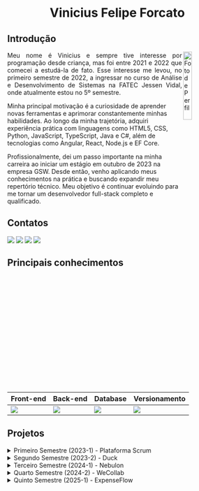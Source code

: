 <h1 align="center">Vinicius Felipe Forcato</h1>

## Introdução
<div style="display: inline_block">
  <img align="right" src="https://images.weserv.nl/?url=https://github.com/nininhosam.png?h=300&w=300&fit=cover&mask=circle" alt="Foto de Perfil" height="20%" width="20%">
</div>
<p align="justify">
Meu nome é Vinicius e sempre tive interesse por programação desde criança, mas foi entre 2021 e 2022 que comecei a estudá-la de fato. Esse interesse me levou, no primeiro semestre de 2022, a ingressar no curso de Análise e Desenvolvimento de Sistemas na FATEC Jessen Vidal, onde atualmente estou no 5º semestre.

Minha principal motivação é a curiosidade de aprender novas ferramentas e aprimorar constantemente minhas habilidades. Ao longo da minha trajetória, adquiri experiência prática com linguagens como HTML5, CSS, Python, JavaScript, TypeScript, Java e C#, além de tecnologias como Angular, React, Node.js e EF Core.

Profissionalmente, dei um passo importante na minha carreira ao iniciar um estágio em outubro de 2023 na empresa GSW. Desde então, venho aplicando meus conhecimentos na prática e buscando expandir meu repertório técnico. Meu objetivo é continuar evoluindo para me tornar um desenvolvedor full-stack completo e qualificado.
</p>

## Contatos
<a href="https://github.com/nininhosam" target="_blank"><img src="https://img.shields.io/badge/-Github-100000?style=for-the-badge&logo=github&logoColor=white" target="_blank"></a>
<a href="https://www.linkedin.com/in/vinícius-felipe-forcato-789462268" target="_blank"><img src="https://img.shields.io/badge/-LinkedIn-%230077B5?style=for-the-badge&logo=linkedin&logoColor=white" target="_blank"></a>
<a href="https://www.instagram.com/nao_sou_felps/" target="_blank"><img src="https://img.shields.io/badge/-Instagram-%23E4405F?style=for-the-badge&logo=instagram&logoColor=white" target="_blank"></a>
<a href = "mailto:viniciusforcato@gmail.com"><img src="https://img.shields.io/badge/Gmail-D14836?style=for-the-badge&logo=gmail&logoColor=white" target="_blank"></a>

## Principais conhecimentos

| Front-end | Back-end | Database | Versionamento |
|-------------|-------------|-------------------|-------------|
| <img src="https://skillicons.dev/icons?i=html,css,js,ts,react,angular,tailwind"/> | <img src="https://skillicons.dev/icons?i=nodejs,sequelize,cs"/> | <img src="https://skillicons.dev/icons?i=mysql,mongodb"/> | <img src="https://skillicons.dev/icons?i=git,github"/> |

## Projetos
<details> 
  <summary>Primeiro Semestre (2023-1) - Plataforma Scrum</summary>

O projeto [Plataforma Scrum](https://github.com/byte-boost/plataforma-scrum) desenvolvido no primeiro semestre do curso teve como empresa parceira a própria FATEC, sob a orientação do professor Antônio Egydio.

O problema apresentado consistia na dificuldade de compreensão e aplicação dos processos e artefatos da metodologia ágil Scrum. Muitos alunos e profissionais da área de tecnologia enfrentam desafios ao tentar estruturar projetos seguindo esse framework, seja por falta de referências bem organizadas, exemplos práticos ou materiais acessíveis que expliquem sua aplicação no dia a dia.

Como solução, minha equipe desenvolveu um sistema web didático e interativo voltado para o ensino do Scrum. O sistema apresenta todos os processos e artefatos dessa metodologia, com conceitos bem fundamentados, referências teóricas e exemplos práticos para facilitar o aprendizado. Além disso, conta com formulários de avaliação para medir a compreensão dos usuários.

#### Tecnologias
<img src="https://skillicons.dev/icons?i=html,css,js,python,bootstrap,flask"/>

* html, css - Linguagens de marcação utilizadas no front-end
* bootstrap - Framework de frontend para design no front-end
* javascript - Linguagem de programação utilizada para funções no front-end
* python, flask - Linguagem de programação e framework utilizados para estruturação do website no front-end

#### Contribuições pessoais
Neste projeto, atuei como desenvolvedor, sendo responsável pela estruturação das páginas no frontend como: template utilizando flask, e implementação da busca de informações para as seções "Metodologia" e "Dev Team". Desenvolvi funcionalidades como tooltips, ocultação da barra de navegação e redirecionamento no glossário. Para isso eu utilizei apenas das linguagens de marcação HTML e CSS (com auxilio do framework bootstrap), e para programação, apenas JavaScript. 

Além disso, trabalhei na estilização e animação de elementos, incluindo os botões da página inicial e o modo escuro do site, também com HTML e CSS. Nos estágios finais do projeto, também participei da tradução do conteúdo para o inglês, permitindo a disponibilização de uma versão bilíngue da plataforma.

#### Hard Skills

| Hard Skill | Nivel de Proficiência | 
|-------------|-------------|
| HTML | Consigo ensinar |
| CSS | Consigo ensinar |
| Bootstrap | Consigo ensinar |
| Python/Flask | Uso com autonomia |
| JavaScript | Consigo ensinar |
| Git/GitHub | Consigo ensinar |

#### Soft Skills
Durante o desenvolvimento do projeto, utilizei minha habilidade de comunicação ao sugerir a criação do glossário, uma página dedicada à explicação de termos técnicos utilizados no sistema. Expliquei ao time a importância desse recurso para a acessibilidade e compreensão do conteúdo pelos usuários, além de propor a funcionalidade de redirecionamento para facilitar a navegação.

Além disso, exerci trabalho em equipe e mentoria ao auxiliar outros membros na adaptação ao template do Flask. Compartilhei boas práticas para a estruturação das páginas e ofereci suporte na estilização responsiva, garantindo que o sistema fosse visualmente consistente e funcional em diferentes dispositivos.

</details>

<details> 
  <summary>Segundo Semestre (2023-2) - Duck</summary>

O projeto [Duck](https://github.com/Byte-Boost/Duck) desenvolvido no segundo semestre do curso teve como empresa parceira a própria FATEC, sob a orientação do professor Giuliano Bertoti.

O problema apresentado consistia na dificuldade de processar rapidamente documentos para extrair informações específicas de maneira dinâmica e em tempo real. Empresas e profissionais frequentemente precisam analisar relatórios ou planilhas extensas, demandando uma solução que permita realizar consultas sem a necessidade de memorizar ou armazenar dados, otimizando processos como análise de vendas e elaboração de relatórios.

Como solução, minha equipe desenvolveu uma aplicação desktop em Java que utiliza inteligência artificial, e permite o usuário a extrair informações automaticamente de documentos nos formatos PDF ou TXT. A aplicação visa simplificar e acelerar o processo de análise de conteúdo, aumentando a produtividade em estudos e pesquisas.

#### Tecnologias
<img src="https://skillicons.dev/icons?i=css,java,mysql,gradle"/>

* css - Linguagem de marcação utilizada no front-end
* java - Linguagem de programação utilizada para fazer a aplicação inteira,
* mysql - Banco de dados utilizado para guardar as informações da aplicação
* gradle - Ferramenta para automação de compilação do projeto permitindo a conexão dos repositorios do frontend e do backend de forma fluida.

#### Contribuições pessoais
Neste projeto, atuei como desenvolvedor, e fui responsável pela página de registro da aplicação, utilizando o framework JavaFx para garantir uma interface intuitiva e agradável.
No backend, desenvolvi também em java, o método de envio de emails utilizando a biblioteca JavaMail, permitindo funcionalidades como notificações de registro e recuperação de credenciais. 

Ainda com Java, implementei a criptografia de senha com hash para garantir a segurança dos dados dos usuários no banco de dados e também implementei a função de troca de senha, permitindo que os usuários atualizassem suas credenciais com uma simples confirmação por email.

#### Hard Skills

| Hard Skill | Nivel de Proficiência | 
|-------------|-------------|
| CSS | Consigo ensinar |
| Java | Uso com autonomia |
| Gradle | Uso com autonomia |
| MySQL | Consigo ensinar |
| JavaMail | Uso com autonomia |
| Git/GitHub | Consigo ensinar |

#### Soft Skills
Durante o desenvolvimento do sistema, utilizei minha proatividade e foco em segurança ao identificar necessidade de proteger informações sensíveis, como chaves de API, credênciais de email, e credênciais do banco de dados. Propus à equipe a adoção de variáveis de ambiente e arquivos de configuração, e liderei a implementação dessa prática, reforçando a comunicação assertiva para conscientizar o time sobre os riscos e benefícios envolvidos.

Além disso, demonstrei ptensamento crítico ao perceber a necessidade de proteger as credenciais dos usuários. Propus e implementei a criptografia de senhas com hash, evitando o armazenamento inseguro de dados e contribuindo ativamente para a segurança do sistema.

</details>

<details> 
  <summary>Terceiro Semestre (2024-1) - Nebulon</summary>

O projeto [Nebulon](https://github.com/Byte-Boost/Nebulon), desenvolvido durante o terceiro semestre do curso, teve como empresa parceira a PRO4TECH.

O problema apresentado consistia na dificuldade de muitos profissionais e organizações em organizar, registrar e visualizar informações relacionadas aos processos de venda, como o cadastro de clientes, produtos e o acompanhamento do desempenho dos vendedores. A ausência de uma plataforma centralizada dificultava o controle eficiente dessas operações, comprometendo a agilidade no registro de vendas, a análise do desempenho individual e coletivo dos vendedores, e a identificação de novos clientes.

Como solução, minha equipe desenvolveu uma plataforma web inovadora, com uma interface amigável e adaptável, que oferece diversas ferramentas de visualização e análise de dados. O sistema foi projetado para garantir alta performance, segurança e escalabilidade, promovendo uma experiência de usuário excepcional. Além disso, o desenvolvimento do projeto contribuiu para o fortalecimento das competências técnicas dos integrantes, com foco em programação orientada a objetos e na aplicação da metodologia Ágil Scrum.

#### Tecnologias
<img src="https://skillicons.dev/icons?i=html,css,javascript,nodejs,typescript,react,nextjs,tailwind,mysql,express,sequelize"/>

* html, css, tailwind - Linguagens de marcação e framework utilizados no front-end para construção e estilização das páginas
* typescript, react - Linguagem de programação e biblioteca utilizadas no front-end para criação de componentes reutilizáveis
* javascript, nodejs - Linguagem de programação e ambiente de execução utilizados para construir o back-end
* express - Framework utilizado no back-end para estruturar as rotas e facilitar a criação da API REST
* sequelize, mysql - ORM e sistema gerenciador de banco de dados utilizados para modelagem, manipulação e persistência dos dados da aplicação

#### Contribuições pessoais
Neste projeto, atuei como desenvolvedor, sendo responsável pela estruturação e inicialização do back-end utilizando Node.js, Express e Sequelize, garantindo a configuração adequada do ambiente para o correto funcionamento da aplicação.

Implementei os CRUDs (Create, Read, Update, Delete) para as entidades de clientes e produtos, assegurando operações completas e seguras no banco de dados MySQL.

No front-end, que foi desenvolvido com TypeScript, React, e Tailwind, desenvolvi funcionalidades importantes, como o filtro para tabelas, que permite aos usuários localizar rapidamente registros específicos, e o popup de notificação, responsável por informar o sucesso ou falha das operações de forma intuitiva.

Também fui responsável pelo tratamento e validação de CPF e CNPJ nos formulários do front-end, assegurando a integridade e a conformidade dos dados inseridos pelos usuários.

Além disso, implementei a tabela de vendedores, facilitando a visualização e gestão dessa equipe, e desenvolvi o scoreboard, um painel com a pontuação dos usuários baseada no volume de vendas, promovendo um ambiente de competição saudável e incentivando o desempenho da equipe.

#### Hard Skills

| Hard Skill | Nivel de Proficiência | 
|-------------|-------------|
| HTML | Consigo ensinar |
| CSS | Consigo ensinar |
| Tailwind | Consigo ensinar |
| JavaScript | Consigo ensinar |
| Node.js | Consigo ensinar |
| Express | Consigo ensinar |
| Sequelize | Consigo ensinar |
| MySQL | Consigo ensinar |
| TypeScript | Consigo ensinar |
| React | Consigo ensinar |
| Git/GitHub | Consigo ensinar |

#### Soft Skills
Durante o desenvolvimento do projeto, utilizei minhas habilidades de comunicação para sugerir a implementação da validação de CPF e CNPJ nos formulários, garantindo maior qualidade e confiabilidade dos dados coletados.

Também propus a criação do scoreboard como uma ferramenta de incentivo, visando aumentar o engajamento dos usuários por meio da pontuação baseada nas vendas.

Além disso, atuei como mentor, demonstrando trabalho em equipe, ao ajudar meu time a se familiarizar com as tecnologias Express e Sequelize, compartilhando conhecimentos e boas práticas para acelerar o desenvolvimento do backend.

</details>

<details> 
  <summary>Quarto Semestre (2024-2) - WeCollab</summary>

O projeto [WeCollab](https://github.com/Byte-Boost/WeCollab), desenvolvido no quarto semestre do curso, teve como empresa parceira a JJM LOG.

O problema apresentado consistia na dificuldade enfrentada por empresas em centralizar a comunicação interna e a gestão de solicitações, documentos e informações de desempenho. A ausência de um sistema unificado dificultava o acompanhamento do fluxo de demandas entre setores, resultando em processos fragmentados e falhas na comunicação.

Como solução, minha equipe desenvolveu o WeCollab, uma plataforma web integrada que organiza a gestão de tickets, promove o compartilhamento de documentos de forma segura e estruturada, e disponibiliza indicadores de desempenho por meio de dashboards. Dessa forma, contribuímos para a melhoria da colaboração entre setores e para a eficiência operacional, oferecendo um ambiente digital centralizado para comunicação e gestão interna.

#### Tecnologias
<img src="https://skillicons.dev/icons?i=html,css,javascript,nodejs,typescript,react,nextjs,tailwind,mysql,express,sequelize"/>

* html, css, tailwind - Linguagens de marcação e framework utilizados no front-end para construção e estilização das páginas
* typescript, react - Linguagem de programação e biblioteca utilizadas no front-end para criação de componentes reutilizáveis
* javascript, nodejs - Linguagem de programação e ambiente de execução utilizados para construir o back-end
* express - Framework utilizado no back-end para estruturar as rotas e facilitar a criação da API REST
* sequelize, mysql - ORM e sistema gerenciador de banco de dados utilizados para modelagem, manipulação e persistência dos dados da aplicação

#### Contribuições pessoais
Neste projeto, atuei como desenvolvedor, sendo responsável pela estruturação e inicialização do backend utilizando Node.js com Express, bem como pela definição e implementação das rotas relacionadas ao módulo de tickets. Além disso, desenvolvi funcionalidades importantes como o pop-up para visualização e criação de tickets, bem como o sistema de comentários associado a cada um deles, utilizando TypeScript no frontend com React.

Implementei também as funções de pesquisa de usuários e os filtros dinâmicos para tickets, otimizando a busca e a gestão das solicitações na plataforma. No backend, além das rotas, implementei opções para alteração de senha e controle de autenticação.

Por fim, fui responsável pela construção de componentes relacionados a paginação das listagens, bem como pelos cálculos de indicadores exibidos no dashboard, possibilitando uma visão consolidada do desempenho da empresa. Para a estilização da interface, utilizei HTML, CSS e Tailwind CSS, garantindo um design responsivo e funcional.

#### Hard Skills

| Hard Skill | Nivel de Proficiência | 
|-------------|-------------|
| HTML | Consigo ensinar |
| CSS | Consigo ensinar |
| Tailwind | Consigo ensinar |
| JavaScript | Consigo ensinar |
| Node.js | Consigo ensinar |
| Express | Consigo ensinar |
| Sequelize | Consigo ensinar |
| MySQL | Consigo ensinar |
| TypeScript | Consigo ensinar |
| React | Consigo ensinar |
| Git/GitHub | Consigo ensinar |

#### Soft Skills
Durante o desenvolvimento do projeto, utilizei minhas habilidades de comunicação e pensamento crítico ao sugerir e convencer minha equipe a implementar o fluxo de encaminhamento de tickets, permitindo que as solicitações pudessem ser repassadas entre diferentes setores de forma mais eficiente, alinhando o sistema às necessidades reais da empresa.

Além disso, demonstrei colaboração e proatividade ao criar comandos de desenvolvimento, que facilitaram a rotina do time e otimizaram o processo de implementação das funcionalidades.

Por fim, exerci trabalho em equipe e apoio à liderança, auxiliando o Scrum Master no acompanhamento das tarefas, contribuindo para a organização do backlog e garantindo que as entregas fossem concluídas dentro do prazo estabelecido.

</details>

<details> 
  <summary>Quinto Semestre (2025-1) - ExpenseFlow</summary>

O projeto [ExpenseFlow](https://github.com/Byte-Boost/ExpenseFlow) desenvolvido no quinto semestre do curso teve como empresa parceira a GSW.

O problema apresentado consistia na necessidade de uma solução prática para o gerenciamento de reembolsos corporativos, facilitando a solicitação, acompanhamento e aprovação dessas despesas.

Como solução, minha equipe desenvolveu um aplicativo móvel intuitivo para requisição e controle de reembolsos, com funcionalidades como listagem filtrada por status e mês, criação de solicitações com anexos e seleção de projetos. Além disso, foi criada uma interface web administrativa para a gestão de usuários e projetos.

#### Tecnologias
<img src="https://skillicons.dev/icons?i=html,css,javascript,nodejs,typescript,react,nextjs,tailwind,mysql,express,sequelize,mongodb"/>

* HTML, CSS, Tailwind – Linguagens de marcação e framework utilizados na interface web para construção e estilização das páginas administrativas.
* TypeScript, React – Linguagem de programação e biblioteca utilizadas na interface web para criação de componentes reutilizáveis.
* React Native, Expo – Biblioteca e ferramenta utilizadas para o desenvolvimento do aplicativo mobile, garantindo uma experiência nativa e otimizada.
* JavaScript, Node.js – Linguagem de programação e ambiente de execução utilizados para construir o back-end.
* Express – Framework utilizado no back-end para estruturar as rotas e facilitar a criação da API REST.
* Sequelize, MySQL – ORM e sistema gerenciador de banco de dados utilizados para modelagem, manipulação e persistência dos dados da aplicação.
* Mongoose, MongoDB – ODM e banco de dados NoSQL utilizados para armazenar dados não relacionais, oferecendo flexibilidade na modelagem de informações.

#### Contribuições pessoais
Neste projeto, atuei como desenvolvedor e Scrum Master. Como desenvolvedor, fui responsável pela estruturação do back-end e da maior parte do front-end web. No back-end, desenvolvi rotas para listagem de reembolsos, autenticação de usuários, middleware de autenticação e autorização, além da implementação do MongoDB com Mongoose para armazenar preferências de projetos. Também criei funcionalidades como adição e remoção de usuários, atualização de preferências e definição de roles administrativas.

No front-end web, construí praticamente todas as páginas: listagem, criação, edição e remoção de usuários, projetos e reembolsos, além do website em si, com a página de login e restrições de acesso exclusivas para administradores.

Como Scrum Master, fui responsável por criar e atribuir tarefas, acompanhar o burndown e garantir que as entregas fossem feitas no prazo, utilizando Trello e Excel para organização e controle do desenvolvimento.

#### Hard Skills

| Hard Skill | Nivel de Proficiência | 
|-------------|-------------|
| HTML | Consigo ensinar |
| CSS | Consigo ensinar |
| Tailwind | Consigo ensinar |
| JavaScript | Consigo ensinar |
| Node.js | Consigo ensinar |
| Express | Consigo ensinar |
| Sequelize | Consigo ensinar |
| MySQL | Consigo ensinar |
| TypeScript | Consigo ensinar |
| React | Consigo ensinar |
| React Native | Uso com autonomia |
| Expo | Uso com autonomia |
| Mongoose | Consigo ensinar |
| MongoDb | Consigo ensinar |
| Git/GitHub | Consigo ensinar |

#### Soft Skills
Durante o desenvolvimento deste projeto, exerci fortemente minhas habilidades de liderança, organização e comunicação ao atuar como Scrum Master. Fui responsável por criar, distribuir e acompanhar as tarefas, garantir a manutenção do burndown e assegurar que as entregas fossem realizadas dentro dos prazos estabelecidos. Para isso, utilizei ferramentas como Trello e Excel, promovendo uma gestão clara e eficiente do progresso do time.

Além disso, precisei usar minha capacidade de solução de problemas e proatividade para ajustar o planejamento sempre que surgiam imprevistos ou mudanças de escopo, garantindo que o time se mantivesse focado e produtivo.

Por fim, exercitei trabalho em equipe e empatia, apoiando os colegas no desenvolvimento das funcionalidades e na superação de eventuais dificuldades técnicas, sempre buscando manter um ambiente colaborativo e positivo.

</details>
